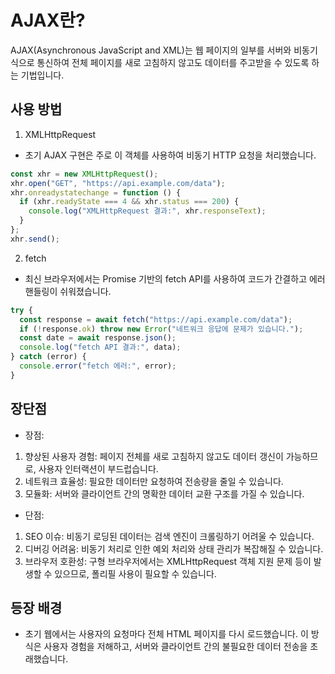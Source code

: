 # AJAX란?

AJAX(Asynchronous JavaScript and XML)는 웹 페이지의 일부를 서버와 비동기식으로 통신하여 전체 페이지를 새로 고침하지 않고도 데이터를 주고받을 수 있도록 하는 기법입니다.

## 사용 방법

1. XMLHttpRequest

- 초기 AJAX 구현은 주로 이 객체를 사용하여 비동기 HTTP 요청을 처리했습니다.

```js
const xhr = new XMLHttpRequest();
xhr.open("GET", "https://api.example.com/data");
xhr.onreadystatechange = function () {
  if (xhr.readyState === 4 && xhr.status === 200) {
    console.log("XMLHttpRequest 결과:", xhr.responseText);
  }
};
xhr.send();
```

2. fetch

- 최신 브라우저에서는 Promise 기반의 fetch API를 사용하여 코드가 간결하고 에러 핸들링이 쉬워졌습니다.

```js
try {
  const response = await fetch("https://api.example.com/data");
  if (!response.ok) throw new Error("네트워크 응답에 문제가 있습니다.");
  const date = await response.json();
  console.log("fetch API 결과:", data);
} catch (error) {
  console.error("fetch 에러:", error);
}
```

## 장단점

- 장점:

1. 향상된 사용자 경험: 페이지 전체를 새로 고침하지 않고도 데이터 갱신이 가능하므로, 사용자 인터랙션이 부드럽습니다.
2. 네트워크 효율성: 필요한 데이터만 요청하여 전송량을 줄일 수 있습니다.
3. 모듈화: 서버와 클라이언트 간의 명확한 데이터 교환 구조를 가질 수 있습니다.

- 단점:

1. SEO 이슈: 비동기 로딩된 데이터는 검색 엔진이 크롤링하기 어려울 수 있습니다.
2. 디버깅 어려움: 비동기 처리로 인한 예외 처리와 상태 관리가 복잡해질 수 있습니다.
3. 브라우저 호환성: 구형 브라우저에서는 XMLHttpRequest 객체 지원 문제 등이 발생할 수 있으므로, 폴리필 사용이 필요할 수 있습니다.

## 등장 배경

- 초기 웹에서는 사용자의 요청마다 전체 HTML 페이지를 다시 로드했습니다. 이 방식은 사용자 경험을 저해하고, 서버와 클라이언트 간의 불필요한 데이터 전송을 초래했습니다.
